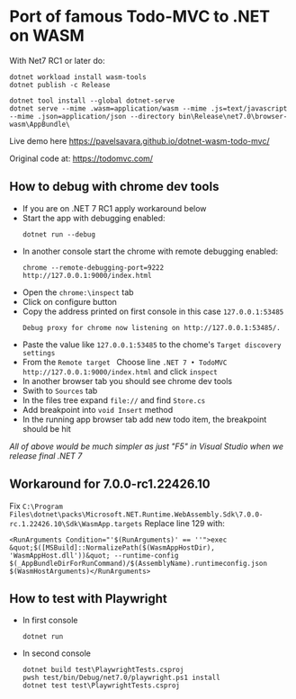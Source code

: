 # Port of famous Todo-MVC to .NET on WASM

With Net7 RC1 or later do:
```
dotnet workload install wasm-tools
dotnet publish -c Release

dotnet tool install --global dotnet-serve
dotnet serve --mime .wasm=application/wasm --mime .js=text/javascript --mime .json=application/json --directory bin\Release\net7.0\browser-wasm\AppBundle\
```

Live demo here https://pavelsavara.github.io/dotnet-wasm-todo-mvc/

Original code at: https://todomvc.com/


## How to debug with chrome dev tools

- If you are on .NET 7 RC1 apply workaround below
- Start the app with debugging enabled:
    ```
    dotnet run --debug
    ```
- In another console start the chrome with remote debugging enabled:
    ```
    chrome --remote-debugging-port=9222 http://127.0.0.1:9000/index.html
    ```
- Open the `chrome:\inspect` tab
- Click on configure button
- Copy the address printed on first console in this case `127.0.0.1:53485`
    ```
    Debug proxy for chrome now listening on http://127.0.0.1:53485/. 
    ```
- Paste the value like `127.0.0.1:53485` to the chome's `Target discovery settings`
- From the `Remote target ` Choose line `.NET 7 • TodoMVC http://127.0.0.1:9000/index.html` and click `inspect`
- In another browser tab you should see chrome dev tools
- Swith to `Sources` tab
- In the files tree expand `file://` and find `Store.cs`
- Add breakpoint into `void Insert` method
- In the running app browser tab add new todo item, the breakpoint should be hit

*All of above would be much simpler as just "F5" in Visual Studio when we release final .NET 7*

## Workaround for 7.0.0-rc1.22426.10
Fix `C:\Program Files\dotnet\packs\Microsoft.NET.Runtime.WebAssembly.Sdk\7.0.0-rc.1.22426.10\Sdk\WasmApp.targets`
Replace line 129 with:
```
<RunArguments Condition="'$(RunArguments)' == ''">exec &quot;$([MSBuild]::NormalizePath($(WasmAppHostDir), 'WasmAppHost.dll'))&quot; --runtime-config $(_AppBundleDirForRunCommand)/$(AssemblyName).runtimeconfig.json $(WasmHostArguments)</RunArguments>
```

## How to test with Playwright
- In first console
    ```
    dotnet run
    ```
- In second console
    ```
    dotnet build test\PlaywrightTests.csproj
    pwsh test/bin/Debug/net7.0/playwright.ps1 install
    dotnet test test\PlaywrightTests.csproj
    ```
